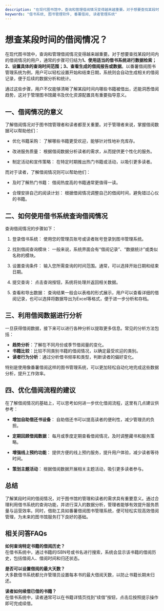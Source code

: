 ```yaml
---
description: "在现代图书馆中，查询和管理借阅情况变得越来越重要。对于想要查找某段时间内的借阅情况的用户，通常的步骤可归结为**1、使用适当的借书系统进行数据检索；2、设置具体的查询时间范围；3、查看生成的借阅报告或数据**。以番薯借阅图书管理系统为例，用户可以轻松设置开始和结束日期，系统则会自动生成相关的借阅记录，便于后续的数据分析和统计。"
keywords: "借书系统, 图书管理软件, 番薯借阅, 读者管理系统"
---
```

# 想查某段时间的借阅情况？

在现代图书馆中，查询和管理借阅情况变得越来越重要。对于想要查找某段时间内的借阅情况的用户，通常的步骤可归结为**1、使用适当的借书系统进行数据检索；2、设置具体的查询时间范围；3、查看生成的借阅报告或数据**。以番薯借阅图书管理系统为例，用户可以轻松设置开始和结束日期，系统则会自动生成相关的借阅记录，便于后续的数据分析和统计。

通过这些步骤，用户不仅能够清晰了解某段时间内哪些书籍被借出，还能洞悉借阅趋势，这对于管理图书馆藏书及优化资源配置具有重要指导意义。

## **一、借阅情况的意义**

了解借阅情况对于图书馆管理者和读者都至关重要。对于管理者来说，掌握借阅数据可以帮助他们：

- 优化书籍采购：
  了解哪些书籍更受欢迎，能够针对性地补充库存。
  
- 改进服务质量：
  根据借阅数据分析读者的需求，从而提供更个性化的服务。
  
- 制定活动和宣传策略：
  在特定时期推出热门书籍或活动，以吸引更多读者。

而对于读者，了解借阅情况则可以帮助他们：

- 及时了解热门书籍：
  借阅热度高的书籍通常更值得一读。
  
- 合理安排自己的阅读计划：
  根据借阅情况调整自己的借阅时间，避免错过心仪的书籍。

## **二、如何使用借书系统查询借阅情况**

查询借阅情况的步骤如下：

1. 登录借书系统：
   使用您的管理员账号或读者账号登录到图书管理系统。

2. 找到借阅查询模块：
   一般来说，系统界面会有“借阅记录”、“数据统计”或类似名称的模块。

3. 设置查询条件：
   输入您所需查询的时间范围。通常，可以选择开始日期和结束日期。

4. 提交查询：
   点击查询按钮，系统将处理并返回相关数据。

5. 查看和导出数据：
   查询结果一般会以表格的形式展示，用户可以查看详细的借阅记录，也可以选择将数据导出为Excel等格式，便于进一步分析和存档。

## **三、利用借阅数据进行分析**

一旦获得借阅数据，接下来可以进行各种分析以提取更多信息。常见的分析方法包括：

- **趋势分析**：了解在不同月份或季节借阅量的变化。
- **书籍比较**：比较不同类别书籍的借阅情况，以确定最受欢迎的类别。
- **读者行为分析**：通过分析借书频率和类型，判断读者的偏好变化。

特别是使用像番薯借阅这样的图书管理系统，可以更加轻松自动化地完成这些数据分析，提升工作效率。

## **四、优化借阅流程的建议**

在了解借阅情况的基础上，可以思考如何进一步优化借阅流程，这里有几点建议供参考：

- **增加自助借还书设备**：
  自助借还书可以提高读者的便利性，减少管理员的负担。

- **定期回顾借阅数据**：
  每月或季度定期查看借阅情况，及时调整藏书和服务策略。

- **增强线上预约功能**：
  提供方便的线上预约服务，提升用户体验，减少读者等待时间。

- **策划主题活动**：
  根据借阅数据开展相关主题活动，吸引更多读者参与。

## **总结**

了解某段时间的借阅情况，对于图书馆的管理和读者的需求具有重要意义。通过合理利用借书系统的查询功能，并进行深入的数据分析，管理者能够有效提升服务质量与运营效率。同时，借助工具如番薯借阅图书管理系统，便可轻松实现高效借阅管理，为未来的图书馆服务打下良好的基础。

## 相关问答FAQs

**如何查询特定书籍的借阅历史？**  
在借书系统中，通过书籍的ISBN号或书名进行搜索，系统会显示该书籍的借阅历史，包括借阅人、借阅时间和归还状态。

**是否可以设置借阅的最大天数？**  
大多数借书系统都允许管理员设置每本书的最大借阅天数，以防止书籍长期未归还。

**读者如何续借已借的书籍？**  
在借书系统中，读者通常可以在书籍详情页找到“续借”按钮，点击后按照提示操作即可完成续借。
